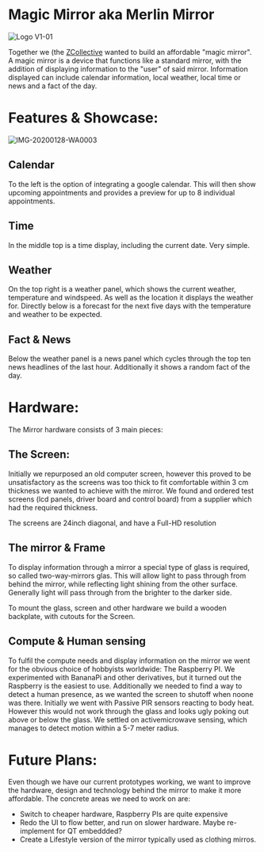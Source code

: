 # Magic Mirror aka Merlin Mirror

![Logo V1-01](https://user-images.githubusercontent.com/13379750/134212920-624e3ac3-b670-4d3a-a513-2873acec394a.jpg)


Together we (the [ZCollective](https://www.zollective.de) wanted to build an affordable "magic mirror". A magic mirror is a device that functions like a standard mirror, with the addition of displaying information to the "user" of said mirror. Information displayed can include calendar information, local weather, local time or news and a fact of the day.

# Features  & Showcase:

![IMG-20200128-WA0003](https://user-images.githubusercontent.com/13379750/134216772-f8997671-e3de-46b1-9827-6ba74ddaffd2.jpg)


## Calendar
To the left is the option of integrating a google calendar. This will then show upcoming appointments and provides a preview for up to 8 individual appointments.

## Time
In the middle top is a time display, including the current date. Very simple.

## Weather
On the top right is a weather panel, which shows the current weather, temperature and windspeed. As well as the location it displays the weather for. Directly below is a forecast for the next five days with the temperature and weather to be expected.

## Fact & News
Below the weather panel is a news panel which cycles through the top ten news headlines of the last hour. Additionally it shows a random fact of the day.


# Hardware:

The Mirror hardware consists of 3 main pieces:

## The Screen:
Initially we repurposed an old computer screen, however this proved to be unsatisfactory as the screens was too thick to fit comfortable within 3 cm thickness we wanted to achieve with the mirror.
We found and ordered test screens (lcd panels, driver board and control board) from a supplier which had the required thickness.

The screens are 24inch diagonal, and have a Full-HD resolution

## The mirror & Frame
To display information through a mirror a special type of glass is required, so called two-way-mirrors glas. This will allow light to pass through from behind the mirror, while reflecting light shining from the other surface. Generally light will pass through from the brighter to the darker side.

To mount the glass, screen and other hardware we build a wooden backplate, with cutouts for the Screen.

## Compute & Human sensing
To fulfil the compute needs and display information on the mirror we went for the obvious choice of hobbyists worldwide: The Raspberry PI. We experimented with BananaPi and other derivatives, but it turned out the Raspberry is the easiest to use.
Additionally we needed to find a way to detect a human presence, as we wanted the screen to shutoff when noone was there. Initially we went with Passive PIR sensors reacting to body heat. However this would not work through the glass and looks ugly poking out above or below the glass. We settled on activemicrowave sensing, which manages to detect motion within a 5-7 meter radius.

# Future Plans:
Even though we have our current prototypes working, we want to improve the hardware, design and technology behind the mirror to make it more affordable. The concrete areas we need to work on are:

* Switch to cheaper hardware, Raspberry PIs are quite expensive
* Redo the UI to flow better, and run on slower hardware. Maybe re-implement for QT embeddded?
* Create a Lifestyle version of the mirror typically used as clothing mirros.
